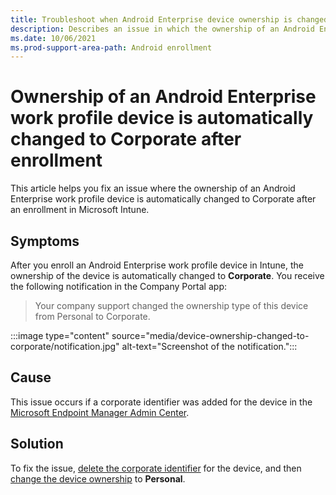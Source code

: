 ```yaml
---
title: Troubleshoot when Android Enterprise device ownership is changed from Personal to Corporate and enrollment in Intune,
description: Describes an issue in which the ownership of an Android Enterprise work profile device is automatically changed to Corporate after an enrollment in Microsoft Intune.
ms.date: 10/06/2021
ms.prod-support-area-path: Android enrollment
---
```

# Ownership of an Android Enterprise work profile device is automatically changed to Corporate after enrollment

This article helps you fix an issue where the ownership of an Android Enterprise work profile device is automatically changed to Corporate after an enrollment in Microsoft Intune.

## Symptoms

After you enroll an Android Enterprise work profile device in Intune, the ownership of the device is automatically changed to **Corporate**. You receive the following notification in the Company Portal app:

> Your company support changed the ownership type of this device from Personal to Corporate.

:::image type="content" source="media/device-ownership-changed-to-corporate/notification.jpg" alt-text="Screenshot of the notification.":::

## Cause

This issue occurs if a corporate identifier was added for the device in the [Microsoft Endpoint Manager Admin Center](https://go.microsoft.com/fwlink/?linkid=2109431).

## Solution

To fix the issue, [delete the corporate identifier](/mem/intune/enrollment/corporate-identifiers-add#delete-corporate-identifiers) for the device, and then [change the device ownership](/mem/intune/enrollment/corporate-identifiers-add#change-device-ownership) to **Personal**.
